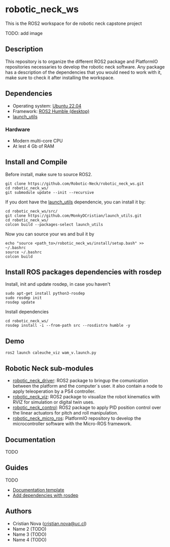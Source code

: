 # robotic_neck_ws
This is the ROS2  workspace for de robotic neck capstone project

TODO: add image

## Description
This repository is to organize the different ROS2 package and PlatformIO repositories necessaries to develop the robotic neck software. Any package has a description of the dependencies that you would need to work with it, make sure to check it after installing the workspace.

## Dependencies
* Operating system: [Ubuntu 22.04](https://ubuntu.com/tutorials/install-ubuntu-desktop#1-overview)
* Framework: [ROS2 Humble (desktop)](https://docs.ros.org/en/humble/Installation/Ubuntu-Install-Debians.html)
* [launch_utils](https://github.com/MonkyDCristian/launch_utils) 

### Hardware
* Modern multi-core CPU
* At lest 4 Gb of RAM

## Install and Compile
Before install, make sure to source ROS2.

```
git clone https://github.com/Robotic-Neck/robotic_neck_ws.git
cd robotic_neck_ws/
git submodule update --init --recursive
```

If you dont have the [launch_utils](https://github.com/MonkyDCristian/launch_utils) dependencie, you can install it by:
```
cd robotic_neck_ws/src/
git clone https://github.com/MonkyDCristian/launch_utils.git
cd robotic_neck_ws/
colcon build --packages-select launch_utils
```

Now you can source your ws and buil it by
```
echo "source <path_to>/robotic_neck_ws/install/setup.bash" >> ~/.bashrc
source ~/.bashrc
colcon build
```

## Install ROS packages dependencies with rosdep

Install, init and update rosdep, in case you haven't
```
sudo apt-get install python3-rosdep
sudo rosdep init
rosdep update
```

Install dependencies  
```
cd robotic_neck_ws/
rosdep install -i --from-path src --rosdistro humble -y
```

## Demo 
```
ros2 launch caleuche_viz wam_v.launch.py
```

## Robotic Neck sub-modules

* [robotic_neck_driver](https://github.com/Robotic-Neck/robotic_neck_driver): ROS2 package to bringup the comunication between the platform and the computer`s user. it also contain a node to apply teleoperation by a PS4 controller.
* [robotic_neck_viz](https://github.com/Robotic-Neck/robotic_neck_viz): ROS2 package to visualize the robot kinematics with RVIZ for simulation or digital twin uses.
* [robotic_neck_control](https://github.com/Robotic-Neck/robotic_neck_control): ROS2 package to apply PID position control over the linear actuators for pitch and roll manipulation.
* [robotic_neck_micro_ros](https://github.com/Robotic-Neck/robotic_neck_micro_ros): PlatformIO repository to develop the microcontroller software with the Micro-ROS framework. 
  
## Documentation
TODO

## Guides
TODO
* [Documentation template]()
* [Add dependencies with rosdep]()

## Authors
* Cristian Nova (cristian.nova@uc.cl)
* Name 2 (TODO)
* Name 3 (TODO)
* Name 4 (TODO)
